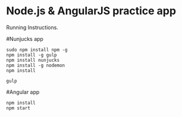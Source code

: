 # Node.js & AngularJS practice app

Running Instructions.

#Nunjucks app

```
sudo npm install npm -g
npm install -g gulp
npm install nunjucks
npm install -g nodemon
npm install

gulp       
```

#Angular app

```
npm install
npm start
```

